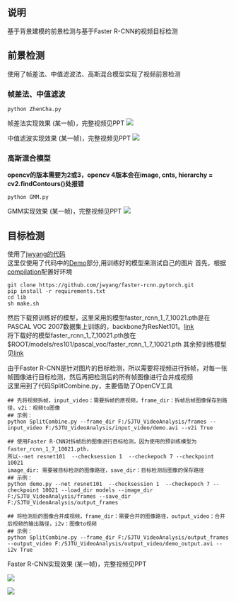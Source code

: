 ## <font face="楷体">说明</font>
基于背景建模的前景检测与基于Faster R-CNN的视频目标检测    

## 前景检测  
使用了帧差法、中值滤波法、高斯混合模型实现了视频前景检测  
### 帧差法、中值滤波

```
python ZhenCha.py
```

帧差法实现效果 (某一帧)，完整视频见PPT
![](https://github.com/Huntersxsx/SJTU-VideoAnalysis/blob/master/Project1/img/zhencha3.png)

中值滤波实现效果 (某一帧)，完整视频见PPT
![](https://github.com/Huntersxsx/SJTU-VideoAnalysis/blob/master/Project1/img/zhongzhi3.png)

### 高斯混合模型

**opencv的版本需要为2或3，opencv 4版本会在image, cnts, hierarchy = cv2.findContours()处报错**

```
python GMM.py
```

GMM实现效果 (某一帧)，完整视频见PPT
![](https://github.com/Huntersxsx/SJTU-VideoAnalysis/blob/master/Project1/img/GMM3.png)

## 目标检测  

使用了[jwyang的代码](https://github.com/jwyang/faster-rcnn.pytorch)  
这里仅使用了代码中的[Demo](https://github.com/jwyang/faster-rcnn.pytorch#demo)部分,用训练好的模型来测试自己的图片 
首先，根据[compilation](https://github.com/jwyang/faster-rcnn.pytorch#compilation)配置好环境  

```
git clone https://github.com/jwyang/faster-rcnn.pytorch.git
pip install -r requirements.txt
cd lib
sh make.sh
```

然后下载预训练好的模型，这里采用的模型faster_rcnn_1_7_10021.pth是在PASCAL VOC 2007数据集上训练的，backbone为ResNet101。[link](https://www.dropbox.com/s/4v3or0054kzl19q/faster_rcnn_1_7_10021.pth?dl=0)  
将下载好的模型faster_rcnn_1_7_10021.pth放在$ROOT/models/res101/pascal_voc/faster_rcnn_1_7_10021.pth
其余预训练模型见[link](https://github.com/jwyang/faster-rcnn.pytorch#benchmarking)

由于Faster R-CNN是针对图片的目标检测，所以需要将视频进行拆帧，对每一张帧图像进行目标检测，然后再把检测后的所有帧图像进行合并成视频  
这里用到了代码SplitCombine.py，主要借助了OpenCV工具

```
## 先将视频拆帧，input_video：需要拆帧的原视频，frame_dir：拆帧后帧图像保存到路径，v2i：视频to图像
## 示例：
python SplitCombine.py --frame_dir F:/SJTU_VideoAnalysis/frames --input_video F:/SJTU_VideoAnalysis/input_video/demo.avi --v2i True

## 使用Faster R-CNN对拆帧后的图像进行目标检测，因为使用的预训练模型为faster_rcnn_1_7_10021.pth，
所以--net resnet101  --checksession 1  --checkepoch 7 --checkpoint 10021
image_dir: 需要被目标检测的图像路径，save_dir：目标检测后图像的保存路径
## 示例：
python demo.py --net resnet101  --checksession 1  --checkepoch 7 --checkpoint 10021 --load_dir models --image_dir F:/SJTU_VideoAnalysis/frames --save_dir F:/SJTU_VideoAnalysis/output_frames

## 将检测后的图像合并成视频，frame_dir：需要合并的图像路径，output_video：合并后视频的输出路径，i2v：图像to视频
## 示例：
python SplitCombine.py --frame_dir F:/SJTU_VideoAnalysis/output_frames --output_video F:/SJTU_VideoAnalysis/output_video/demo_output.avi --i2v True
```

Faster R-CNN实现效果 (某一帧)，完整视频见PPT

![](https://github.com/Huntersxsx/SJTU-VideoAnalysis/blob/master/Project1/img/FasterRCNN3.png)

![](https://github.com/Huntersxsx/SJTU-VideoAnalysis/blob/master/Project1/img/FasterRCNN4.jpg)